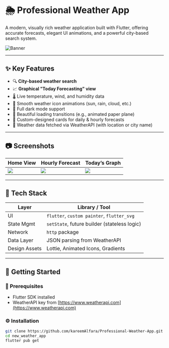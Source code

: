 # 🌦️ Professional Weather App

A modern, visually rich weather application built with Flutter, offering accurate forecasts, elegant UI animations, and a powerful city-based search system.

![Banner](screenshots/banner.png)

---

## ✨ Key Features

- 🔍 **City-based weather search**
- 📈 **Graphical "Today Forecasting" view**
- 🌡️ Live temperature, wind, and humidity data
- 🌅 Smooth weather icon animations (sun, rain, cloud, etc.)
- 🌃 Full dark mode support
- 🚀 Beautiful loading transitions (e.g., animated paper plane)
- 🧭 Custom-designed cards for daily & hourly forecasts
- 💠 Weather data fetched via WeatherAPI (with location or city name)

---

## 📷 Screenshots

| Home View | Hourly Forecast | Today’s Graph |
|-----------|------------------|----------------|
| ![](screenshots/home.png) | ![](screenshots/hourly.png) | ![](screenshots/graph.png) |

---

## 🧰 Tech Stack

| Layer         | Library / Tool                    |
|---------------|-----------------------------------|
| UI            | `flutter`, `custom painter`, `flutter_svg` |
| State Mgmt    | `setState`, future builder (stateless logic) |
| Network       | `http` package                    |
| Data Layer    | JSON parsing from WeatherAPI      |
| Design Assets | Lottie, Animated Icons, Gradients |

---

## 🚀 Getting Started

### 🔑 Prerequisites
- Flutter SDK installed
- WeatherAPI key from [https://www.weatherapi.com](https://www.weatherapi.com)

### ⚙️ Installation

```bash
git clone https://github.com/kareemAlfara/Professional-Weather-App.git
cd new_weather_app
flutter pub get

